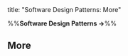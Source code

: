 <frontmatter>
title: "Software Design Patterns: More"
</frontmatter>

<link rel="stylesheet" href="{{baseUrl}}/css/textbook.css">

<div class="website-content" id="all">

%%**Software Design Patterns →**%%

## More

<div id="main">

<include src="combiningDesignPatterns/embed.md" boilerplate  />
<include src="otherDesignPatterns/embed.md" boilerplate  />
<include src="usingDesignPatterns/embed.md" boilerplate  />
<include src="otherTypesOfPatterns/embed.md" boilerplate  />
<include src="vsPrinciples/embed.md" boilerplate  />

</div>

</div>
